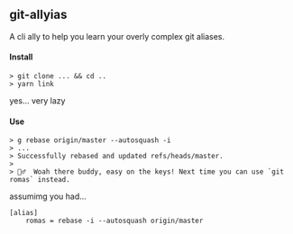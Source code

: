## git-allyias

A cli ally to help you learn your overly complex git aliases.

#### Install

```
> git clone ... && cd ..
> yarn link
```

yes... very lazy

#### Use

```
> g rebase origin/master --autosquash -i
> ...
> Successfully rebased and updated refs/heads/master.
> 
> 🧞‍♂️  Woah there buddy, easy on the keys! Next time you can use `git romas` instead.
```

assumimg you had...

```
[alias]
    romas = rebase -i --autosquash origin/master
```